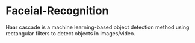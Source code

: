 # Faceial-Recognition
Haar cascade is a machine learning-based object detection method using rectangular filters to detect objects in images/video.
